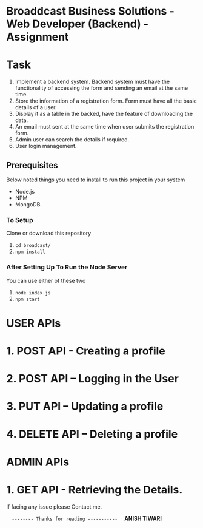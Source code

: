 # Broaddcast Business Solutions - Web Developer (Backend) - Assignment

# Task

1. Implement a backend system. Backend system must have the functionality of accessing the form and sending an email at the same time.
2. Store the information of a registration form. Form must have all the basic details of a user.
3. Display it as a table in the backed, have the feature of downloading the data.
4. An email must sent at the same time when user submits the registration form.
5. Admin user can search the details if required.
6. User login management.

## Prerequisites

Below noted things you need to install to run this project in your system

- Node.js
- NPM
- MongoDB

### To Setup

Clone or download this repository

1. `cd broadcast/`
2. `npm install`

### After Setting Up To Run the Node Server

You can use either of these two

1. `node index.js`
2. `npm start`

# USER APIs
# 1. POST API - Creating a profile
# 2. POST API – Logging in the User
# 3. PUT API – Updating a profile
# 4. DELETE API – Deleting a profile

# ADMIN APIs
# 1. GET API - Retrieving the Details.


If facing any issue please Contact me.

`   -------- Thanks for reading -----------   `
              **ANISH TIWARI**
